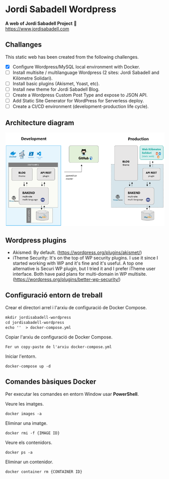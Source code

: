 # Jordi Sabadell Wordpress
**A web of Jordi Sabadell Project** :rocket:  
https://www.jordisabadell.com

## Challanges
This static web has been created from the following challenges.

- [x] Configure Wordpress/MySQL local environment with Docker.
- [ ] Install multisite / multilanguage Wordpress (2 sites: Jordi Sabadell and Kilòmetre Solidari).
- [ ] Install basic plugins (Akismet, Yoast, etc).
- [ ] Install new theme for Jordi Sabadell Blog.
- [ ] Create a Wordpress Custom Post Type and expose to JSON API.
- [ ] Add Static Site Generator for WordPress for Serverless deploy.
- [ ] Create a CI/CD environment (development-production life cycle).

## Architecture diagram

![Image description](docs/architecture-diagram.png)

## Wordpress plugins

- Akismed: By default. (https://wordpress.org/plugins/akismet/)
- iTheme Security: It's on the top of WP security plugins. I use it since I started working with WP and it's fine and it's useful. A top one alternative is Securi WP plugin, but I tried it and I prefer iTheme user interface. Both have paid plans for multi-domain in WP multisite. (https://wordpress.org/plugins/better-wp-security/)


## Configuració entorn de treball

Crear el directori arrel i l'arxiu de configuració de Docker Compose.
```
mkdir jordisabadell-wordpress
cd jordisabadell-wordpress
echo ''  > docker-compose.yml
```

Copiar l'arxiu de configuració de Docker Compose.
```
Fer un copy-paste de l'arxiu docker-compose.yml
```

Iniciar l'entorn.
```
docker-compose up -d
```

## Comandes bàsiques Docker 
Per executar les comandes en entorn Window usar **PowerShell**.

Veure les imatges.
```
docker images -a
```

Eliminar una imatge.
```
docker rmi -f {IMAGE ID}
```

Veure els contenidors.
```
docker ps -a
```

Eliminar un contenidor.
```
docker container rm {CONTAINER ID}
```